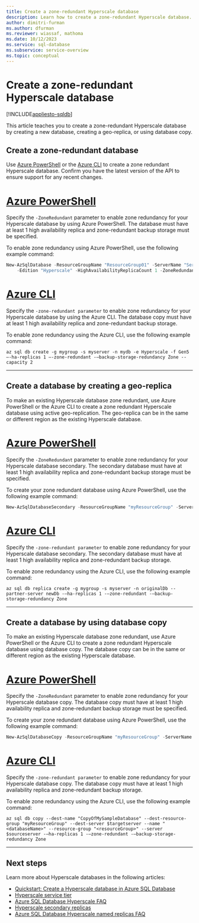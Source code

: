 ```yaml
---
title: Create a zone-redundant Hyperscale database
description: Learn how to create a zone-redundant Hyperscale database. 
author: dimitri-furman
ms.author: dfurman
ms.reviewer: wiassaf, mathoma
ms.date: 10/12/2023
ms.service: sql-database
ms.subservice: service-overview
ms.topic: conceptual
---
```


# Create a zone-redundant Hyperscale database
[!INCLUDE[appliesto-sqldb](../includes/appliesto-sqldb.md)]

This article teaches you to create a zone-redundant Hyperscale database by creating a new database, creating a geo-replica, or using database copy. 

## Create a zone-redundant database

Use [Azure PowerShell](/powershell/azure/install-az-ps) or the [Azure CLI](/cli/azure/update-azure-cli) to create a zone redundant Hyperscale database. Confirm you have the latest version of the API to ensure support for any recent changes.

# [Azure PowerShell](#tab/azure-powershell)

Specify the `-ZoneRedundant` parameter to enable zone redundancy for your Hyperscale database by using Azure PowerShell. The database must have at least 1 high availability replica and zone-redundant backup storage must be specified.

To enable zone redundancy using Azure PowerShell, use the following example command:

```powershell
New-AzSqlDatabase -ResourceGroupName "ResourceGroup01" -ServerName "Server01" -DatabaseName "Database01" `
    -Edition "Hyperscale" -HighAvailabilityReplicaCount 1 -ZoneRedundant -BackupStorageRedundancy Zone -RequestedServiceObjectiveName HS_Gen5_2'
```

# [Azure CLI](#tab/azure-cli)

Specify the `-zone-redundant parameter` to enable zone redundancy for your Hyperscale database by using the Azure CLI. The database copy must have at least 1 high availability replica and zone-redundant backup storage.

To enable zone redundancy using the Azure CLI, use the following example command:

```azurecli
az sql db create -g mygroup -s myserver -n mydb -e Hyperscale -f Gen5 –-ha-replicas 1 –-zone-redundant -–backup-storage-redundancy Zone --capacity 2
```

---

## Create a database by creating a geo-replica

To make an existing Hyperscale database zone redundant, use Azure PowerShell or the Azure CLI to create a zone redundant Hyperscale database using active geo-replication.  The geo-replica can be in the same or different region as the existing Hyperscale database.

# [Azure PowerShell](#tab/azure-powershell)

Specify the `-ZoneRedundant` parameter to enable zone redundancy for your Hyperscale database secondary. The secondary database must have at least 1 high availability replica and zone-redundant backup storage must be specified.

To create your zone redundant database using Azure PowerShell, use the following example command:

```powershell
New-AzSqlDatabaseSecondary -ResourceGroupName "myResourceGroup" -ServerName $sourceserver -DatabaseName "databaseName" -PartnerResourceGroupName "myPartnerResourceGroup" -PartnerServerName $targetserver -PartnerDatabaseName "zoneRedundantCopyOfMySampleDatabase" -ZoneRedundant -BackupStorageRedundancy Zone -HighAvailabilityReplicaCount 1
```

# [Azure CLI](#tab/azure-cli)

Specify the `-zone-redundant parameter` to enable zone redundancy for your Hyperscale database secondary. The secondary database must have at least 1 high availability replica and zone-redundant backup storage.

To enable zone redundancy using the Azure CLI, use the following example command:

```azurecli
az sql db replica create -g mygroup -s myserver -n originalDb --partner-server newDb -–ha-replicas 1 -–zone-redundant -–backup-storage-redundancy Zone
```

---

## Create a database by using database copy

To make an existing Hyperscale database zone redundant, use Azure PowerShell or the Azure CLI to create a zone redundant Hyperscale database using database copy.  The database copy can be in the same or different region as the existing Hyperscale database.

# [Azure PowerShell](#tab/azure-powershell)

Specify the `-ZoneRedundant` parameter to enable zone redundancy for your Hyperscale database copy. The database copy must have at least 1 high availability replica and zone-redundant backup storage must be specified.

To create your zone redundant database using Azure PowerShell, use the following example command:

```powershell
New-AzSqlDatabaseCopy -ResourceGroupName "myResourceGroup" -ServerName $sourceserver -DatabaseName "databaseName" -CopyResourceGroupName "myCopyResourceGroup" -CopyServerName $copyserver -CopyDatabaseName "zoneRedundantCopyOfMySampleDatabase" -ZoneRedundant -BackupStorageRedundancy Zone
```

# [Azure CLI](#tab/azure-cli)

Specify the `-zone-redundant parameter` to enable zone redundancy for your Hyperscale database copy. The database copy must have at least 1 high availability replica and zone-redundant backup storage.

To enable zone redundancy using the Azure CLI, use the following example command:

```azurecli
az sql db copy --dest-name "CopyOfMySampleDatabase" --dest-resource-group "myResourceGroup" --dest-server $targetserver --name "<databaseName>" --resource-group "<resourceGroup>" --server $sourceserver -–ha-replicas 1 -–zone-redundant -–backup-storage-redundancy Zone
```

---

## Next steps

Learn more about Hyperscale databases in the following articles:

- [Quickstart: Create a Hyperscale database in Azure SQL Database](hyperscale-database-create-quickstart.md)
- [Hyperscale service tier](service-tier-hyperscale.md)
- [Azure SQL Database Hyperscale FAQ](service-tier-hyperscale-frequently-asked-questions-faq.yml)
- [Hyperscale secondary replicas](service-tier-hyperscale-replicas.md)
- [Azure SQL Database Hyperscale named replicas FAQ](service-tier-hyperscale-named-replicas-faq.yml)
